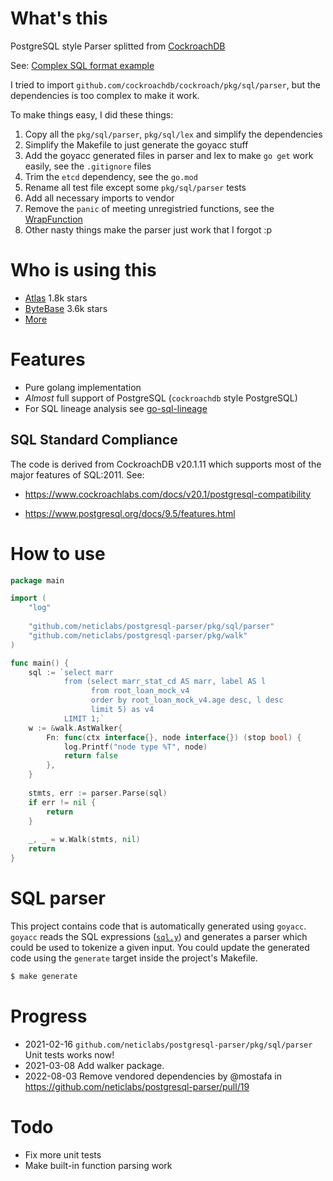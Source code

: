 # What's this
PostgreSQL style Parser splitted from [CockroachDB](https://github.com/cockroachdb/cockroach)

See: [Complex SQL format example](example/format/format.go)

I tried to import `github.com/cockroachdb/cockroach/pkg/sql/parser`, but the dependencies is too complex to make it work. 

To make things easy, I did these things:

1. Copy all the `pkg/sql/parser`, `pkg/sql/lex` and simplify the dependencies
2. Simplify the Makefile to just generate the goyacc stuff
3. Add the goyacc generated files in parser and lex to make `go get` work easily, see the `.gitignore` files
4. Trim the `etcd` dependency, see the `go.mod`
5. Rename all test file except some `pkg/sql/parser` tests
6. Add all necessary imports to vendor
7. Remove the `panic` of meeting unregistried functions, see the [WrapFunction](pkg/sql/sem/tree/function_name.go#L67)
8. Other nasty things make the parser just work that I forgot :p

# Who is using this

- [Atlas](https://github.com/ariga/atlas) 1.8k stars
- [ByteBase](https://github.com/bytebase/bytebase) 3.6k stars
- [More](https://github.com/neticlabs/postgresql-parser/network/dependents)

# Features
- Pure golang implementation
- *Almost* full support of PostgreSQL (`cockroachdb` style PostgreSQL)
- For SQL lineage analysis see [go-sql-lineage](https://github.com/auxten/go-sql-lineage)

## SQL Standard Compliance

The code is derived from CockroachDB v20.1.11 which supports most of the major features of SQL:2011. See:

- https://www.cockroachlabs.com/docs/v20.1/postgresql-compatibility

- https://www.postgresql.org/docs/9.5/features.html

# How to use

```go
package main

import (
	"log"
	
	"github.com/neticlabs/postgresql-parser/pkg/sql/parser"
	"github.com/neticlabs/postgresql-parser/pkg/walk"
)

func main() {
	sql := `select marr
			from (select marr_stat_cd AS marr, label AS l
				  from root_loan_mock_v4
				  order by root_loan_mock_v4.age desc, l desc
				  limit 5) as v4
			LIMIT 1;`
	w := &walk.AstWalker{
		Fn: func(ctx interface{}, node interface{}) (stop bool) {
			log.Printf("node type %T", node)
			return false
		},
	}
	
	stmts, err := parser.Parse(sql)
	if err != nil {
		return
	}
	
	_, _ = w.Walk(stmts, nil)
	return
}

```

# SQL parser

This project contains code that is automatically generated using `goyacc`.
`goyacc` reads the SQL expressions ([`sql.y`](https://github.com/neticlabs/postgresql-parser/blob/main/pkg/sql/parser/sql.y)) and generates a parser which could be used to tokenize a given input.
You could update the generated code using the `generate` target inside the project's Makefile.

```bash
$ make generate
```

# Progress
- 2021-02-16 `github.com/neticlabs/postgresql-parser/pkg/sql/parser` Unit tests works now!
- 2021-03-08 Add walker package.
- 2022-08-03 Remove vendored dependencies by @mostafa in https://github.com/neticlabs/postgresql-parser/pull/19

# Todo
- Fix more unit tests
- Make built-in function parsing work
